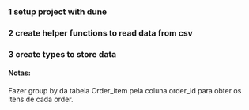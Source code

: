 ### 1 setup project with dune

### 2 create helper functions to read data from csv

### 3 create types to store data




#### Notas:

Fazer group by da tabela Order_item pela coluna order_id para obter os itens de cada order.
